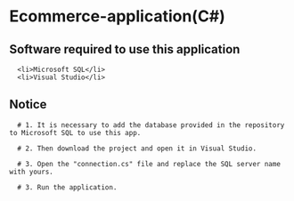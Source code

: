# Ecommerce-application(C#)


## Software required to use this application
      <li>Microsoft SQL</li>
      <li>Visual Studio</li>
## Notice
      # 1. It is necessary to add the database provided in the repository to Microsoft SQL to use this app.

      # 2. Then download the project and open it in Visual Studio.

      # 3. Open the "connection.cs" file and replace the SQL server name with yours.

      # 3. Run the application.

